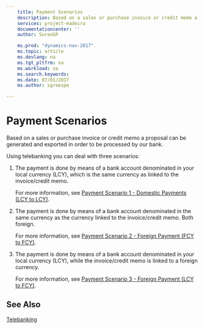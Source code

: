 ```yaml
---
    title: Payment Scenarios 
    description: Based on a sales or purchase invoice or credit memo a proposal can be generated and exported in order to be processed by our bank.
    services: project-madeira
    documentationcenter: ''
    author: SorenGP

    ms.prod: "dynamics-nav-2017"
    ms.topic: article
    ms.devlang: na
    ms.tgt_pltfrm: na
    ms.workload: na
    ms.search.keywords:
    ms.date: 07/01/2017
    ms.author: sgroespe

---
```

# Payment Scenarios
Based on a sales or purchase invoice or credit memo a proposal can be generated and exported in order to be processed by our bank.  
  
 Using telebanking you can deal with three scenarios:  
  
1.  The payment is done by means of a bank account denominated in your local currency (LCY), which is the same currency as linked to the invoice/credit memo.  
  
     For more information, see [Payment Scenario 1 - Domestic Payments (LCY to LCY)](payment-scenario-1-domestic-payments-lcy-to-lcy-.md).  
  
2.  The payment is done by means of a bank account denominated in the same currency as the currency linked to the invoice/credit memo. Both foreign.  
  
     For more information, see [Payment Scenario 2 - Foreign Payment (FCY to FCY)](payment-scenario-2-foreign-payment-fcy-to-fcy-.md).  
  
3.  The payment is done by means of a bank account denominated in your local currency (LCY), while the invoice/credit memo is linked to a foreign currency.  
  
     For more information, see [Payment Scenario 3 - Foreign Payment (LCY  to FCY)](payment-scenario-3-foreign-payment-lcy-to-fcy-.md).  
  
## See Also  
 [Telebanking](telebanking.md)
